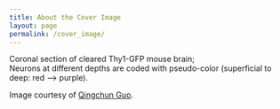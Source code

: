 ```yaml
---
title: About the Cover Image
layout: page
permalink: /cover_image/
---
```


Coronal section of cleared Thy1-GFP mouse brain;<br>
Neurons at different depths are coded with pseudo-color (superficial to deep: red --> purple).

Image courtesy of [Qingchun Guo](http://www.cibr.ac.cn/#/science/team/detail/53). 
